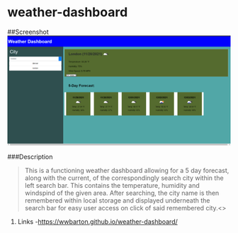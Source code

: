 # weather-dashboard

##Screenshot
![](images\Dashboard-screenshot.png)

###Description

> This is a functioning weather dashboard allowing for a 5 day forecast, along with the current, of the correspondingly search city within the left search bar.
> This contains the temperature, humidity and windspind of the given area.
> After searching, the city name is then remembered within local storage and displayed underneath the search bar for easy user access on click of said remembered city.<>

1. Links -https://wwbarton.github.io/weather-dashboard/
